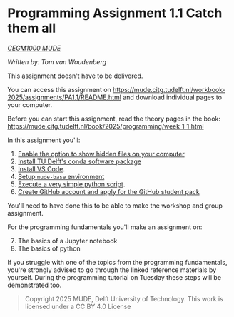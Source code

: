 # Programming Assignment 1.1 Catch them all

*[CEGM1000 MUDE](http://mude.citg.tudelft.nl/)*

*Written by: Tom van Woudenberg*

This assignment doesn't have to be delivered.

You can access this assignment on https://mude.citg.tudelft.nl/workbook-2025/assignments/PA1.1/README.html and download individual pages to your computer.

Before you can start this assignment, read the theory pages in the book: https://mude.citg.tudelft.nl/book/2025/programming/week_1_1.html

In this assignment you'll:
1. [Enable the option to show hidden files on your computer](./1_enable_hidden_files.md)
2. [Install TU Delft's conda software package](./2_install_conda.md)
3. [Install VS Code](./3_install_VS_code.md).
4. [Setup `mude-base` environment](./4_install_mude_environment.md)
5. [Execute a very simple python script](./5_test.ipynb).
6. [Create GitHub account and apply for the GitHub student pack](./6_github_copilot.md)

You'll need to have done this to be able to make the workshop and group assignment.

For the programming fundamentals you'll make an assignment on:

7. The basics of a Jupyter notebook
8. The basics of python

If you struggle with one of the topics from the programming fundamentals, you're strongly advised to go through the linked reference materials by yourself. During the programming tutorial on Tuesday these steps will be demonstrated too.

> Copyright 2025 MUDE, Delft University of Technology. This work is licensed under a CC BY 4.0 License